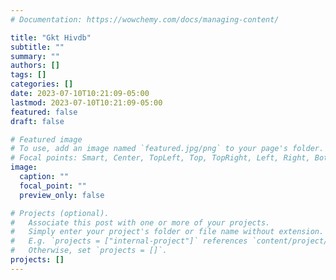 ```yaml
---
# Documentation: https://wowchemy.com/docs/managing-content/

title: "Gkt Hivdb"
subtitle: ""
summary: ""
authors: []
tags: []
categories: []
date: 2023-07-10T10:21:09-05:00
lastmod: 2023-07-10T10:21:09-05:00
featured: false
draft: false

# Featured image
# To use, add an image named `featured.jpg/png` to your page's folder.
# Focal points: Smart, Center, TopLeft, Top, TopRight, Left, Right, BottomLeft, Bottom, BottomRight.
image:
  caption: ""
  focal_point: ""
  preview_only: false

# Projects (optional).
#   Associate this post with one or more of your projects.
#   Simply enter your project's folder or file name without extension.
#   E.g. `projects = ["internal-project"]` references `content/project/deep-learning/index.md`.
#   Otherwise, set `projects = []`.
projects: []
---
```

